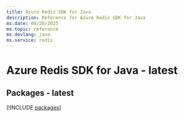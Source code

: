 ```yaml
---
title: Azure Redis SDK for Java
description: Reference for Azure Redis SDK for Java
ms.date: 08/28/2025
ms.topic: reference
ms.devlang: java
ms.service: redis
---
```

# Azure Redis SDK for Java - latest
## Packages - latest
[!INCLUDE [packages](redis-index.md)]